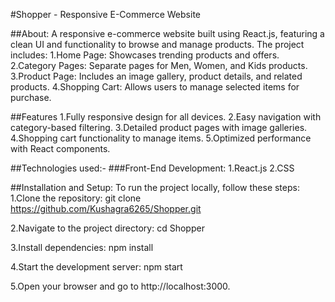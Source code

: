 #Shopper - Responsive E-Commerce Website

##About:
A responsive e-commerce website built using React.js, featuring a clean UI and functionality to browse and manage products. The project includes:
1.Home Page: Showcases trending products and offers.
2.Category Pages: Separate pages for Men, Women, and Kids products.
3.Product Page: Includes an image gallery, product details, and related products.
4.Shopping Cart: Allows users to manage selected items for purchase.

##Features
1.Fully responsive design for all devices.
2.Easy navigation with category-based filtering.
3.Detailed product pages with image galleries.
4.Shopping cart functionality to manage items.
5.Optimized performance with React components.

##Technologies used:-
###Front-End Development:
1.React.js
2.CSS

##Installation and Setup:
To run the project locally, follow these steps:
1.Clone the repository:
git clone https://github.com/Kushagra6265/Shopper.git

2.Navigate to the project directory:
cd Shopper

3.Install dependencies:
npm install

4.Start the development server:
npm start

5.Open your browser and go to http://localhost:3000.
